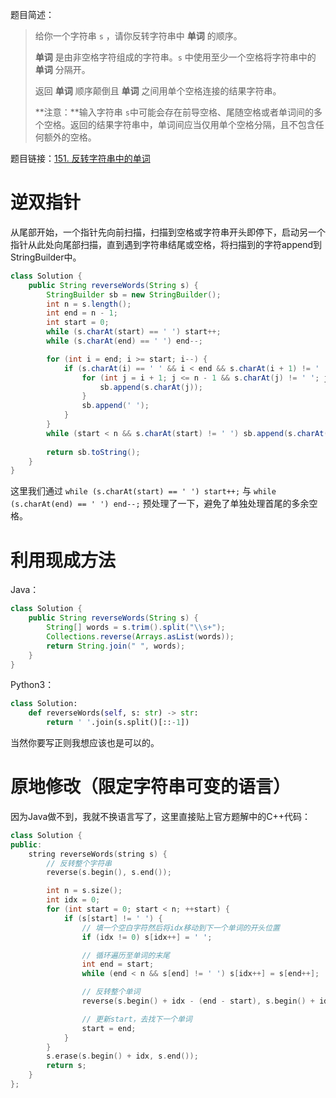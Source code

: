 题目简述：

> 给你一个字符串 `s` ，请你反转字符串中 **单词** 的顺序。
>
> **单词** 是由非空格字符组成的字符串。`s` 中使用至少一个空格将字符串中的 **单词** 分隔开。
>
> 返回 **单词** 顺序颠倒且 **单词** 之间用单个空格连接的结果字符串。
>
> **注意：**输入字符串 `s`中可能会存在前导空格、尾随空格或者单词间的多个空格。返回的结果字符串中，单词间应当仅用单个空格分隔，且不包含任何额外的空格。

题目链接：[151. 反转字符串中的单词](https://leetcode.cn/problems/reverse-words-in-a-string/)

# 逆双指针

从尾部开始，一个指针先向前扫描，扫描到空格或字符串开头即停下，启动另一个指针从此处向尾部扫描，直到遇到字符串结尾或空格，将扫描到的字符append到StringBuilder中。

```java
class Solution {
    public String reverseWords(String s) {
        StringBuilder sb = new StringBuilder();
        int n = s.length();
        int end = n - 1;
        int start = 0;
        while (s.charAt(start) == ' ') start++;
        while (s.charAt(end) == ' ') end--;

        for (int i = end; i >= start; i--) {
            if (s.charAt(i) == ' ' && i < end && s.charAt(i + 1) != ' ') {
                for (int j = i + 1; j <= n - 1 && s.charAt(j) != ' '; j++) {
                    sb.append(s.charAt(j));
                }
                sb.append(' ');
            }
        }
        while (start < n && s.charAt(start) != ' ') sb.append(s.charAt(start++));
        
        return sb.toString();
    }
}
```

这里我们通过 `while (s.charAt(start) == ' ') start++;` 与 `while (s.charAt(end) == ' ') end--;` 预处理了一下，避免了单独处理首尾的多余空格。

# 利用现成方法

Java：

```java
class Solution {
    public String reverseWords(String s) {
        String[] words = s.trim().split("\\s+");
        Collections.reverse(Arrays.asList(words));
        return String.join(" ", words);
    }
}
```

Python3：

```python
class Solution:
    def reverseWords(self, s: str) -> str:
        return ' '.join(s.split()[::-1])
```

当然你要写正则我想应该也是可以的。

# 原地修改（限定字符串可变的语言）

因为Java做不到，我就不换语言写了，这里直接贴上官方题解中的C++代码：

```c++
class Solution {
public:
    string reverseWords(string s) {
        // 反转整个字符串
        reverse(s.begin(), s.end());

        int n = s.size();
        int idx = 0;
        for (int start = 0; start < n; ++start) {
            if (s[start] != ' ') {
                // 填一个空白字符然后将idx移动到下一个单词的开头位置
                if (idx != 0) s[idx++] = ' ';

                // 循环遍历至单词的末尾
                int end = start;
                while (end < n && s[end] != ' ') s[idx++] = s[end++];

                // 反转整个单词
                reverse(s.begin() + idx - (end - start), s.begin() + idx);

                // 更新start，去找下一个单词
                start = end;
            }
        }
        s.erase(s.begin() + idx, s.end());
        return s;
    }
};
```